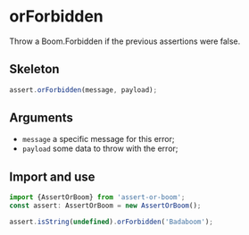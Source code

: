 # orForbidden

Throw a Boom.Forbidden if the previous assertions were false.

## Skeleton

```ts
assert.orForbidden(message, payload);
```

## Arguments

- `message` a specific message for this error;
- `payload` some data to throw with the error;

## Import and use

```ts
import {AssertOrBoom} from 'assert-or-boom';
const assert: AssertOrBoom = new AssertOrBoom();

assert.isString(undefined).orForbidden('Badaboom');
```
